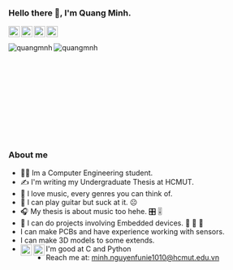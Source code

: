 ### Hello there 👋, I'm Quang Minh.

<a href="https://github.com/quangmnh">
  <img align="left" alt="github" width="22px" src="https://pics.freeicons.io/uploads/icons/png/16472142071530099325-512.png" />
</a>
<a href="https://www.linkedin.com/in/quangminhnt/">
  <img align="left" alt="linkedin" width="22px" src="https://pics.freeicons.io/uploads/icons/png/16090541531530099327-512.png" />
</a>
<a href="https://www.facebook.com/quangminh.nguyentran.79/">
  <img align="left" alt="facebook" width="22px" src="https://pics.freeicons.io/uploads/icons/png/14179583611530077750-512.png" />
</a>
<a href="https://twitter.com/quangmnh_nt">
  <img align="left" alt="twitter" width="22px" src="https://pics.freeicons.io/uploads/icons/png/5959933821530099343-512.png" />
</a>

<br/><br/>
<img style="float" align = "left" src="https://github-readme-stats.vercel.app/api?username=quangmnh&count_private=true&show_icons=true&theme=cobalt" alt="quangmnh" />
<img style="float" align = "left" src="https://github-readme-stats.vercel.app/api/top-langs/?username=quangmnh&show_icons=true&theme=cobalt&exclude_repo=Self-balancing-car-Embedded-System-HCMUT-202,Fail-Attemps-Creating-An-Android-Studio-Project,assignment02-backend-fw,Web-design-HCMUT-202,BKI2021-ABC" alt="quangmnh" />
<br/><br/><br/><br/><br/><br/><br/><br/><br/><br/><br/>


### About me
- :man_student: Im a Computer Engineering student.
- :writing_hand: I'm writing my Undergraduate Thesis at HCMUT.
- :musical_score: I love music, every genres you can think of.
- :guitar: I can play guitar but suck at it. 	:frowning_face:
- :headphones: 	My thesis is about music too hehe. :control_knobs: :level_slider: 
- :cherries: I can do projects involving Embedded devices. :orange: 	:strawberry: 	:grapes:
- I can make PCBs and have experience working with sensors.
- I can make 3D models to some extends.
- I'm good at C and Python <img align="left" alt="C" width="22px" src="https://pics.freeicons.io/uploads/icons/png/20395100751536130227-512.png" /><img align="left" alt="python" width="22px" src="https://pics.freeicons.io/uploads/icons/png/12785093741551942290-512.png"/>
- Reach me at: minh.nguyenfunie1010@hcmut.edu.vn
 

